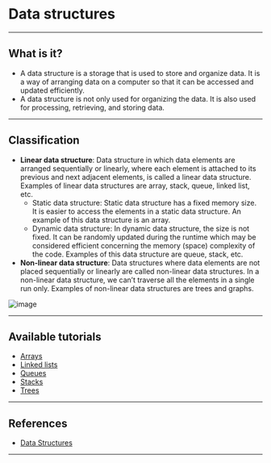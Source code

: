 # Data structures
***

## What is it?
- A data structure is a storage that is used to store and organize data. It is a way of arranging data on a computer so that it can be accessed and updated efficiently.
- A data structure is not only used for organizing the data. It is also used for processing, retrieving, and storing data.
***

## Classification
- **Linear data structure**: Data structure in which data elements are arranged sequentially or linearly, where each element is attached to its previous and next adjacent elements, is called a linear data structure. Examples of linear data structures are array, stack, queue, linked list, etc.
    - Static data structure: Static data structure has a fixed memory size. It is easier to access the elements in a static data structure. An example of this data structure is an array.
    - Dynamic data structure: In dynamic data structure, the size is not fixed. It can be randomly updated during the runtime which may be considered efficient concerning the memory (space) complexity of the code. Examples of this data structure are queue, stack, etc.
- **Non-linear data structure**: Data structures where data elements are not placed sequentially or linearly are called non-linear data structures. In a non-linear data structure, we can’t traverse all the elements in a single run only. Examples of non-linear data structures are trees and graphs.

![image](https://user-images.githubusercontent.com/89139139/209138838-432f3914-f642-4f72-8876-5f05dca4d4aa.png)
***

## Available tutorials
- [Arrays](https://github.com/kyaiooiayk/Python-Programming/blob/main/tutorials/Data-Structures/tutorials/GitHub_MD_rendering/Arrays.ipynb)
- [Linked lists](https://github.com/kyaiooiayk/Python-Programming/blob/main/tutorials/Data-Structures/tutorials/GitHub_MD_rendering/Linked%20lists.ipynb)
- [Queues](https://github.com/kyaiooiayk/Python-Programming/blob/main/tutorials/Data-Structures/tutorials/GitHub_MD_rendering/Queues.ipynb)
- [Stacks](https://github.com/kyaiooiayk/Python-Programming/blob/main/tutorials/Data-Structures/tutorials/GitHub_MD_rendering/Stacks.ipynb)
- [Trees](https://github.com/kyaiooiayk/Python-Programming/blob/main/tutorials/Data-Structures/tutorials/GitHub_MD_rendering/Trees.ipynb)
***

## References
- [Data Structures](https://www.geeksforgeeks.org/data-structures/?ref=shm)
***

